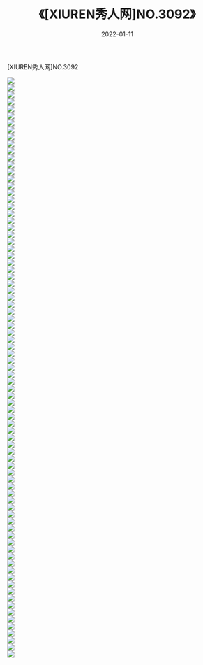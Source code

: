 ﻿---
layout: post
title:  《[XIUREN秀人网]NO.3092》
date:   2022-01-11
img: http://img.660000.xyz/Sharelink/秀人网/秀人网第04部分/[XIUREN秀人网]NO.3092/000.jpg
categories: [美女, 清纯, 唯美]
---

[XIUREN秀人网]NO.3092

 ![](http://img.660000.xyz/Sharelink/秀人网/秀人网第04部分/[XIUREN秀人网]NO.3092/001.jpg) <br>![](http://img.660000.xyz/Sharelink/秀人网/秀人网第04部分/[XIUREN秀人网]NO.3092/002.jpg) <br>![](http://img.660000.xyz/Sharelink/秀人网/秀人网第04部分/[XIUREN秀人网]NO.3092/003.jpg) <br>![](http://img.660000.xyz/Sharelink/秀人网/秀人网第04部分/[XIUREN秀人网]NO.3092/004.jpg) <br>![](http://img.660000.xyz/Sharelink/秀人网/秀人网第04部分/[XIUREN秀人网]NO.3092/005.jpg) <br>![](http://img.660000.xyz/Sharelink/秀人网/秀人网第04部分/[XIUREN秀人网]NO.3092/006.jpg) <br>![](http://img.660000.xyz/Sharelink/秀人网/秀人网第04部分/[XIUREN秀人网]NO.3092/007.jpg) <br>![](http://img.660000.xyz/Sharelink/秀人网/秀人网第04部分/[XIUREN秀人网]NO.3092/008.jpg) <br>![](http://img.660000.xyz/Sharelink/秀人网/秀人网第04部分/[XIUREN秀人网]NO.3092/009.jpg) <br>![](http://img.660000.xyz/Sharelink/秀人网/秀人网第04部分/[XIUREN秀人网]NO.3092/010.jpg) <br>![](http://img.660000.xyz/Sharelink/秀人网/秀人网第04部分/[XIUREN秀人网]NO.3092/011.jpg) <br>![](http://img.660000.xyz/Sharelink/秀人网/秀人网第04部分/[XIUREN秀人网]NO.3092/012.jpg) <br>![](http://img.660000.xyz/Sharelink/秀人网/秀人网第04部分/[XIUREN秀人网]NO.3092/013.jpg) <br>![](http://img.660000.xyz/Sharelink/秀人网/秀人网第04部分/[XIUREN秀人网]NO.3092/014.jpg) <br>![](http://img.660000.xyz/Sharelink/秀人网/秀人网第04部分/[XIUREN秀人网]NO.3092/015.jpg) <br>![](http://img.660000.xyz/Sharelink/秀人网/秀人网第04部分/[XIUREN秀人网]NO.3092/016.jpg) <br>![](http://img.660000.xyz/Sharelink/秀人网/秀人网第04部分/[XIUREN秀人网]NO.3092/017.jpg) <br>![](http://img.660000.xyz/Sharelink/秀人网/秀人网第04部分/[XIUREN秀人网]NO.3092/018.jpg) <br>![](http://img.660000.xyz/Sharelink/秀人网/秀人网第04部分/[XIUREN秀人网]NO.3092/019.jpg) <br>![](http://img.660000.xyz/Sharelink/秀人网/秀人网第04部分/[XIUREN秀人网]NO.3092/020.jpg) <br>![](http://img.660000.xyz/Sharelink/秀人网/秀人网第04部分/[XIUREN秀人网]NO.3092/021.jpg) <br>![](http://img.660000.xyz/Sharelink/秀人网/秀人网第04部分/[XIUREN秀人网]NO.3092/022.jpg) <br>![](http://img.660000.xyz/Sharelink/秀人网/秀人网第04部分/[XIUREN秀人网]NO.3092/023.jpg) <br>![](http://img.660000.xyz/Sharelink/秀人网/秀人网第04部分/[XIUREN秀人网]NO.3092/024.jpg) <br>![](http://img.660000.xyz/Sharelink/秀人网/秀人网第04部分/[XIUREN秀人网]NO.3092/025.jpg) <br>![](http://img.660000.xyz/Sharelink/秀人网/秀人网第04部分/[XIUREN秀人网]NO.3092/026.jpg) <br>![](http://img.660000.xyz/Sharelink/秀人网/秀人网第04部分/[XIUREN秀人网]NO.3092/027.jpg) <br>![](http://img.660000.xyz/Sharelink/秀人网/秀人网第04部分/[XIUREN秀人网]NO.3092/028.jpg) <br>![](http://img.660000.xyz/Sharelink/秀人网/秀人网第04部分/[XIUREN秀人网]NO.3092/029.jpg) <br>![](http://img.660000.xyz/Sharelink/秀人网/秀人网第04部分/[XIUREN秀人网]NO.3092/030.jpg) <br>![](http://img.660000.xyz/Sharelink/秀人网/秀人网第04部分/[XIUREN秀人网]NO.3092/031.jpg) <br>![](http://img.660000.xyz/Sharelink/秀人网/秀人网第04部分/[XIUREN秀人网]NO.3092/032.jpg) <br>![](http://img.660000.xyz/Sharelink/秀人网/秀人网第04部分/[XIUREN秀人网]NO.3092/033.jpg) <br>![](http://img.660000.xyz/Sharelink/秀人网/秀人网第04部分/[XIUREN秀人网]NO.3092/034.jpg) <br>![](http://img.660000.xyz/Sharelink/秀人网/秀人网第04部分/[XIUREN秀人网]NO.3092/035.jpg) <br>![](http://img.660000.xyz/Sharelink/秀人网/秀人网第04部分/[XIUREN秀人网]NO.3092/036.jpg) <br>![](http://img.660000.xyz/Sharelink/秀人网/秀人网第04部分/[XIUREN秀人网]NO.3092/037.jpg) <br>![](http://img.660000.xyz/Sharelink/秀人网/秀人网第04部分/[XIUREN秀人网]NO.3092/038.jpg) <br>![](http://img.660000.xyz/Sharelink/秀人网/秀人网第04部分/[XIUREN秀人网]NO.3092/039.jpg) <br>![](http://img.660000.xyz/Sharelink/秀人网/秀人网第04部分/[XIUREN秀人网]NO.3092/040.jpg) <br>![](http://img.660000.xyz/Sharelink/秀人网/秀人网第04部分/[XIUREN秀人网]NO.3092/041.jpg) <br>![](http://img.660000.xyz/Sharelink/秀人网/秀人网第04部分/[XIUREN秀人网]NO.3092/042.jpg) <br>![](http://img.660000.xyz/Sharelink/秀人网/秀人网第04部分/[XIUREN秀人网]NO.3092/043.jpg) <br>![](http://img.660000.xyz/Sharelink/秀人网/秀人网第04部分/[XIUREN秀人网]NO.3092/044.jpg) <br>![](http://img.660000.xyz/Sharelink/秀人网/秀人网第04部分/[XIUREN秀人网]NO.3092/045.jpg) <br>![](http://img.660000.xyz/Sharelink/秀人网/秀人网第04部分/[XIUREN秀人网]NO.3092/046.jpg) <br>![](http://img.660000.xyz/Sharelink/秀人网/秀人网第04部分/[XIUREN秀人网]NO.3092/047.jpg) <br>![](http://img.660000.xyz/Sharelink/秀人网/秀人网第04部分/[XIUREN秀人网]NO.3092/048.jpg) <br>![](http://img.660000.xyz/Sharelink/秀人网/秀人网第04部分/[XIUREN秀人网]NO.3092/049.jpg) <br>![](http://img.660000.xyz/Sharelink/秀人网/秀人网第04部分/[XIUREN秀人网]NO.3092/050.jpg) <br>![](http://img.660000.xyz/Sharelink/秀人网/秀人网第04部分/[XIUREN秀人网]NO.3092/051.jpg) <br>![](http://img.660000.xyz/Sharelink/秀人网/秀人网第04部分/[XIUREN秀人网]NO.3092/052.jpg) <br>![](http://img.660000.xyz/Sharelink/秀人网/秀人网第04部分/[XIUREN秀人网]NO.3092/053.jpg) <br>![](http://img.660000.xyz/Sharelink/秀人网/秀人网第04部分/[XIUREN秀人网]NO.3092/054.jpg) <br>![](http://img.660000.xyz/Sharelink/秀人网/秀人网第04部分/[XIUREN秀人网]NO.3092/055.jpg) <br>![](http://img.660000.xyz/Sharelink/秀人网/秀人网第04部分/[XIUREN秀人网]NO.3092/056.jpg) <br>![](http://img.660000.xyz/Sharelink/秀人网/秀人网第04部分/[XIUREN秀人网]NO.3092/057.jpg) <br>![](http://img.660000.xyz/Sharelink/秀人网/秀人网第04部分/[XIUREN秀人网]NO.3092/058.jpg) <br>![](http://img.660000.xyz/Sharelink/秀人网/秀人网第04部分/[XIUREN秀人网]NO.3092/059.jpg) <br>![](http://img.660000.xyz/Sharelink/秀人网/秀人网第04部分/[XIUREN秀人网]NO.3092/060.jpg) <br>![](http://img.660000.xyz/Sharelink/秀人网/秀人网第04部分/[XIUREN秀人网]NO.3092/061.jpg) <br>![](http://img.660000.xyz/Sharelink/秀人网/秀人网第04部分/[XIUREN秀人网]NO.3092/062.jpg) <br>![](http://img.660000.xyz/Sharelink/秀人网/秀人网第04部分/[XIUREN秀人网]NO.3092/063.jpg) <br>![](http://img.660000.xyz/Sharelink/秀人网/秀人网第04部分/[XIUREN秀人网]NO.3092/064.jpg) <br>![](http://img.660000.xyz/Sharelink/秀人网/秀人网第04部分/[XIUREN秀人网]NO.3092/065.jpg) <br>![](http://img.660000.xyz/Sharelink/秀人网/秀人网第04部分/[XIUREN秀人网]NO.3092/066.jpg) <br>![](http://img.660000.xyz/Sharelink/秀人网/秀人网第04部分/[XIUREN秀人网]NO.3092/067.jpg) <br>![](http://img.660000.xyz/Sharelink/秀人网/秀人网第04部分/[XIUREN秀人网]NO.3092/068.jpg) <br>![](http://img.660000.xyz/Sharelink/秀人网/秀人网第04部分/[XIUREN秀人网]NO.3092/069.jpg) <br>![](http://img.660000.xyz/Sharelink/秀人网/秀人网第04部分/[XIUREN秀人网]NO.3092/070.jpg) <br>![](http://img.660000.xyz/Sharelink/秀人网/秀人网第04部分/[XIUREN秀人网]NO.3092/071.jpg) <br>![](http://img.660000.xyz/Sharelink/秀人网/秀人网第04部分/[XIUREN秀人网]NO.3092/072.jpg) <br>![](http://img.660000.xyz/Sharelink/秀人网/秀人网第04部分/[XIUREN秀人网]NO.3092/073.jpg) <br>![](http://img.660000.xyz/Sharelink/秀人网/秀人网第04部分/[XIUREN秀人网]NO.3092/074.jpg) <br>![](http://img.660000.xyz/Sharelink/秀人网/秀人网第04部分/[XIUREN秀人网]NO.3092/075.jpg) <br>![](http://img.660000.xyz/Sharelink/秀人网/秀人网第04部分/[XIUREN秀人网]NO.3092/076.jpg) <br>![](http://img.660000.xyz/Sharelink/秀人网/秀人网第04部分/[XIUREN秀人网]NO.3092/077.jpg) <br>![](http://img.660000.xyz/Sharelink/秀人网/秀人网第04部分/[XIUREN秀人网]NO.3092/078.jpg) <br>![](http://img.660000.xyz/Sharelink/秀人网/秀人网第04部分/[XIUREN秀人网]NO.3092/079.jpg) <br>![](http://img.660000.xyz/Sharelink/秀人网/秀人网第04部分/[XIUREN秀人网]NO.3092/080.jpg) <br>![](http://img.660000.xyz/Sharelink/秀人网/秀人网第04部分/[XIUREN秀人网]NO.3092/081.jpg) <br>![](http://img.660000.xyz/Sharelink/秀人网/秀人网第04部分/[XIUREN秀人网]NO.3092/082.jpg) <br>![](http://img.660000.xyz/Sharelink/秀人网/秀人网第04部分/[XIUREN秀人网]NO.3092/083.jpg) <br>